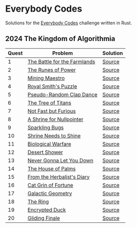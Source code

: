 # Everybody Codes

Solutions for the [Everybody Codes](https://everybody.codes) challenge written in Rust.

## 2024 The Kingdom of Algorithmia

| Quest | Problem | Solution |
| --- | --- | --- |
| 1 | [The Battle for the Farmlands](https://everybody.codes/event/2024/quests/1) | [Source](src/event2024/quest01.rs) |
| 2 | [The Runes of Power](https://everybody.codes/event/2024/quests/2) | [Source](src/event2024/quest02.rs) |
| 3 | [Mining Maestro](https://everybody.codes/event/2024/quests/3) | [Source](src/event2024/quest03.rs) |
| 4 | [Royal Smith's Puzzle](https://everybody.codes/event/2024/quests/4) | [Source](src/event2024/quest04.rs) |
| 5 | [Pseudo-Random Clap Dance](https://everybody.codes/event/2024/quests/5) | [Source](src/event2024/quest05.rs) |
| 6 | [The Tree of Titans](https://everybody.codes/event/2024/quests/6) | [Source](src/event2024/quest06.rs) |
| 7 | [Not Fast but Furious](https://everybody.codes/event/2024/quests/7) | [Source](src/event2024/quest07.rs) |
| 8 | [A Shrine for Nullpointer](https://everybody.codes/event/2024/quests/8) | [Source](src/event2024/quest08.rs) |
| 9 | [Sparkling Bugs](https://everybody.codes/event/2024/quests/9) | [Source](src/event2024/quest09.rs) |
| 10 | [Shrine Needs to Shine](https://everybody.codes/event/2024/quests/10) | [Source](src/event2024/quest10.rs) |
| 11 | [Biological Warfare](https://everybody.codes/event/2024/quests/11) | [Source](src/event2024/quest11.rs) |
| 12 | [Desert Shower](https://everybody.codes/event/2024/quests/12) | [Source](src/event2024/quest12.rs) |
| 13 | [Never Gonna Let You Down](https://everybody.codes/event/2024/quests/13) | [Source](src/event2024/quest13.rs) |
| 14 | [The House of Palms](https://everybody.codes/event/2024/quests/14) | [Source](src/event2024/quest14.rs) |
| 15 | [From the Herbalist's Diary](https://everybody.codes/event/2024/quests/15) | [Source](src/event2024/quest15.rs) |
| 16 | [Cat Grin of Fortune](https://everybody.codes/event/2024/quests/16) | [Source](src/event2024/quest16.rs) |
| 17 | [Galactic Geometry](https://everybody.codes/event/2024/quests/17) | [Source](src/event2024/quest17.rs) |
| 18 | [The Ring](https://everybody.codes/event/2024/quests/18) | [Source](src/event2024/quest18.rs) |
| 19 | [Encrypted Duck](https://everybody.codes/event/2024/quests/19) | [Source](src/event2024/quest19.rs) |
| 20 | [Gliding Finale](https://everybody.codes/event/2024/quests/20) | [Source](src/event2024/quest20.rs) |
